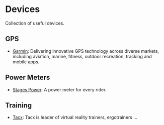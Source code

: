 # Devices

Collection of useful devices.

## GPS

* [Garmin](https://buy.garmin.com/nl-BE/BE/cIntoSports-cCycling-p1.html): Delivering innovative GPS technology across diverse markets, including aviation, marine, fitness, outdoor recreation, tracking and mobile apps.

## Power Meters

* [Stages Power](http://www.stagescycling.com/stagespower): A power meter for every rider.


## Training
* [Tacx](https://www.tacx.com/): Tacx is leader of virtual reality trainers, ergotrainers ...
